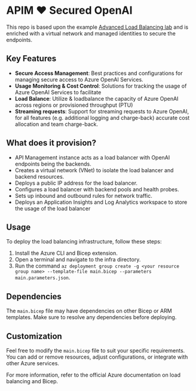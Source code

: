 # APIM ❤️ Secured OpenAI

This repo is based upon the example [Advanced Load Balancing lab](https://github.com/Azure-Samples/AI-Gateway/blob/main/labs/advanced-load-balancing) and is enriched with a virtual network and managed identities to secure the endpoints.

## Key Features
- **Secure Access Management**: Best practices and configurations for managing secure access to Azure OpenAI Services.
- **Usage Monitoring & Cost Control**: Solutions for tracking the usage of Azure OpenAI Services to facilitate 
- **Load Balance**: Utilize & loadbalance the capacity of Azure OpenAI across regions or provisioned throughput (PTU)
- **Streaming requests**: Support for streaming requests to Azure OpenAI, for all features (e.g. additional logging and charge-back) accurate cost allocation and team charge-back.

## What does it provision?
- API Management instance acts as a load balancer with OpenAI endpoints being the backends.
- Creates a virtual network (VNet) to isolate the load balancer and backend resources.
- Deploys a public IP address for the load balancer.
- Configures a load balancer with backend pools and health probes.
- Sets up inbound and outbound rules for network traffic.
- Deploys an Application Insights and Log Analytics workspace to store the usage of the load balancer

## Usage

To deploy the load balancing infrastructure, follow these steps:

1. Install the Azure CLI and Bicep extension.
2. Open a terminal and navigate to the infra directory.
3. Run the command `az deployment group create -g <your resource group name> --template-file main.bicep --parameters main.parameters.json`.

## Dependencies

The `main.bicep` file may have dependencies on other Bicep or ARM templates. Make sure to resolve any dependencies before deploying.

## Customization

Feel free to modify the `main.bicep` file to suit your specific requirements. You can add or remove resources, adjust configurations, or integrate with other Azure services.

For more information, refer to the official Azure documentation on load balancing and Bicep.
